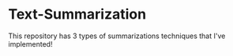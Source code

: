 # Text-Summarization
This repository has 3 types of summarizations techniques that I've implemented!
